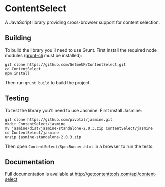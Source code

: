 # ContentSelect
A JavaScript library providing cross-browser support for content selection.

## Building
To build the library you'll need to use Grunt. First install the required node modules ([grunt-cli](http://gruntjs.com/getting-started) must be installed):
```
git clone https://github.com/GetmeUK/ContentSelect.git
cd ContentSelect
npm install
```

Then run `grunt build` to build the project.

## Testing
To test the library you'll need to use Jasmine. First install Jasmine:
```
git clone https://github.com/pivotal/jasmine.git
mkdir ContentSelect/jasmine
mv jasmine/dist/jasmine-standalone-2.0.3.zip ContentSelect/jasmine
cd ContentSelect/jasmine
unzip jasmine-standalone-2.0.3.zip
```

Then open `ContentSelect/SpecRunner.html` in a browser to run the tests.

## Documentation
Full documentation is available at http://getcontenttools.com/api/content-select
